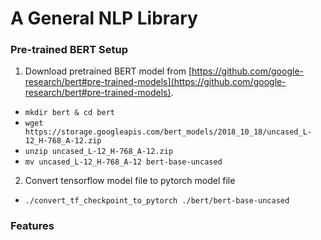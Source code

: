# A General NLP Library

### Pre-trained BERT Setup

1. Download pretrained BERT model from [https://github.com/google-research/bert#pre-trained-models](https://github.com/google-research/bert#pre-trained-models).
  - `mkdir bert & cd bert`
  - `wget https://storage.googleapis.com/bert_models/2018_10_18/uncased_L-12_H-768_A-12.zip`
  - `unzip uncased_L-12_H-768_A-12.zip`
  - `mv uncased_L-12_H-768_A-12 bert-base-uncased`

2. Convert tensorflow model file to pytorch model file
  - `./convert_tf_checkpoint_to_pytorch ./bert/bert-base-uncased`

### Features



###
